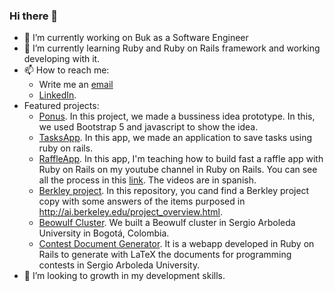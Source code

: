 ### Hi there 👋

- 🔭 I’m currently working on Buk as a Software Engineer
- 🌱 I’m currently learning Ruby and Ruby on Rails framework and working developing with it. 
- 📫 How to reach me: 
  - Write me an [email](santipego0001@gmail.com)
  - [LinkedIn](https://www.linkedin.com/in/santiago-p%C3%A9rez-gonz%C3%A1lez-abb49b144/).
- Featured projects:
  - [Ponus](https://github.com/SunTea43/Ponus). In this project, we made a bussiness idea prototype. In this, we used Bootstrap 5 and javascript to show the idea.
  - [TasksApp](https://github.com/SunTea43/TasksApp). In this app, we made an application to save tasks using ruby on rails.
  - [RaffleApp](https://github.com/SunTea43/RifaApp). In this app, I'm teaching how to build fast a raffle app with Ruby on Rails on my youtube channel in Ruby on Rails. You can see all the process in this [link](https://www.youtube.com/watch?v=Brn_nqq9zdw&list=PLI47N9nPUOiJN41LkzmbriDLhWc7CNsLR). The videos are in spanish.
  - [Berkley project](https://github.com/SunTea43/ProjectBerkley). In this repository, you cand find a Berkley project copy with some answers of the items purposed in http://ai.berkeley.edu/project_overview.html. 
  - [Beowulf Cluster](https://github.com/FelipeVelasquezP/Cluster_Beowulf). We built a Beowulf cluster in Sergio Arboleda University in Bogotá, Colombia.
  - [Contest Document Generator](https://github.com/SunTea43/ContestDocumentGenerator). It is a webapp developed in Ruby on Rails to generate with LaTeX the documents for programming contests in Sergio Arboleda University.
- 👯 I’m looking to growth in my development skills.
